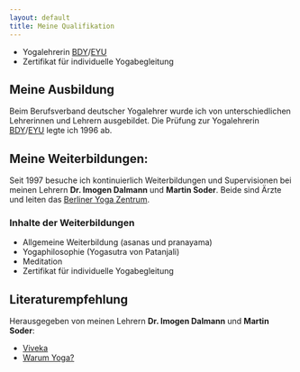 ```yaml
---
layout: default
title: Meine Qualifikation
---
```


* Yogalehrerin [BDY](http://yoga.de)/[EYU](http://yogaeurop.com)
* Zertifikat für individuelle Yogabegleitung

## Meine Ausbildung

Beim Berufsverband deutscher Yogalehrer wurde ich von unterschiedlichen Lehrerinnen und Lehrern ausgebildet. Die Prüfung zur Yogalehrerin [BDY](http://yoga.de)/[EYU](http://yogaeurop.com) legte ich 1996 ab.

## Meine Weiterbildungen:

Seit 1997 besuche ich kontinuierlich Weiterbildungen und Supervisionen bei meinen Lehrern **Dr. Imogen Dalmann** und **Martin Soder**. Beide sind Ärzte und leiten das [Berliner Yoga Zentrum](http://byz.de).

### Inhalte der Weiterbildungen

* Allgemeine Weiterbildung (asanas und pranayama)
* Yogaphilosophie (Yogasutra von Patanjali)
* Meditation
* Zertifikat für individuelle Yogabegleitung

## Literaturempfehlung

Herausgegeben von meinen Lehrern **Dr. Imogen Dalmann** und **Martin Soder**:

* [Viveka](http://viveka.de/)
* [Warum Yoga?](http://www.warumyoga.de/)
